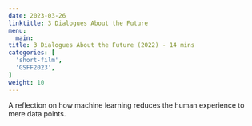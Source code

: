 ```yaml
---
date: 2023-03-26
linktitle: 3 Dialogues About the Future
menu:
  main:
title: 3 Dialogues About the Future (2022) - 14 mins
categories: [
  'short-film',
  'GSFF2023',
]
weight: 10
---
```


A reflection on how machine learning reduces the human experience to mere data points.

